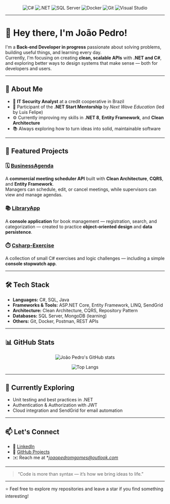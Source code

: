 <!-- Profile Badges -->
<div align="center">

![C#](https://img.shields.io/badge/C%23-239120?style=for-the-badge&logo=c-sharp&logoColor=white)
![.NET](https://img.shields.io/badge/.NET-512BD4?style=for-the-badge&logo=dotnet&logoColor=white)
![SQL Server](https://img.shields.io/badge/SQL%20Server-CC2927?style=for-the-badge&logo=microsoft-sql-server&logoColor=white)
![Docker](https://img.shields.io/badge/Docker-2496ED?style=for-the-badge&logo=docker&logoColor=white)
![Git](https://img.shields.io/badge/Git-F05032?style=for-the-badge&logo=git&logoColor=white)
![Visual Studio](https://img.shields.io/badge/Visual%20Studio-5C2D91?style=for-the-badge&logo=visual-studio&logoColor=white)

</div>

---

# 👋 Hey there, I'm João Pedro!

I'm a **Back-end Developer in progress** passionate about solving problems, building useful things, and learning every day.  
Currently, I'm focusing on creating **clean, scalable APIs** with **.NET and C#**, and exploring better ways to design systems that make sense — both for developers and users.

---

## 🚀 About Me

- 💼 **IT Security Analyst** at a credit cooperative in Brazil  
- 🧠 Participant of the **.NET Start Mentorship** by *Next Wave Education* (led by Luis Felipe)  
- ⚙️ Currently improving my skills in **.NET 8**, **Entity Framework**, and **Clean Architecture**  
- 📚 Always exploring how to turn ideas into solid, maintainable software

---

## 🧩 Featured Projects

### 🗓️ [BusinessAgenda](https://github.com/JoaoPedroDev/BusinessAgenda)
A **commercial meeting scheduler API** built with **Clean Architecture**, **CQRS**, and **Entity Framework**.  
Managers can schedule, edit, or cancel meetings, while supervisors can view and manage agendas.

### 📚 [LibraryApp](https://github.com/JoaoPedroDev/LibraryApp)
A **console application** for book management — registration, search, and categorization — created to practice **object-oriented design** and **data persistence**.

### ⏱️ [Csharp-Exercise](https://github.com/JoaoPedroDev/Csharp-Exercise/tree/stopwatch)
A collection of small C# exercises and logic challenges — including a simple **console stopwatch app**.

---

## 🛠️ Tech Stack

- **Languages:** C#, SQL, Java  
- **Frameworks & Tools:** ASP.NET Core, Entity Framework, LINQ, SendGrid  
- **Architecture:** Clean Architecture, CQRS, Repository Pattern  
- **Databases:** SQL Server, MongoDB (learning)  
- **Others:** Git, Docker, Postman, REST APIs  

---

## 📊 GitHub Stats

<div align="center">

![João Pedro's GitHub stats](https://github-readme-stats.vercel.app/api?username=JoaoPedroDev&show_icons=true&theme=transparent&hide_title=true&hide_rank=false&include_all_commits=true&count_private=true)

![Top Langs](https://github-readme-stats.vercel.app/api/top-langs/?username=JoaoPedroDev&layout=compact&theme=transparent&hide_title=false)

</div>

---

## 🌱 Currently Exploring

- Unit testing and best practices in .NET  
- Authentication & Authorization with JWT  
- Cloud integration and SendGrid for email automation  

---

## 📫 Let's Connect

- 💼 [LinkedIn](https://www.linkedin.com/in/joaopedro/)  
- 🧠 [GitHub Projects](https://github.com/JoaoPedroDev)  
- ✉️ Reach me at **joaopedromgomes@outlook.com*

---

> “Code is more than syntax — it’s how we bring ideas to life.”

---

⭐ Feel free to explore my repositories and leave a star if you find something interesting!

